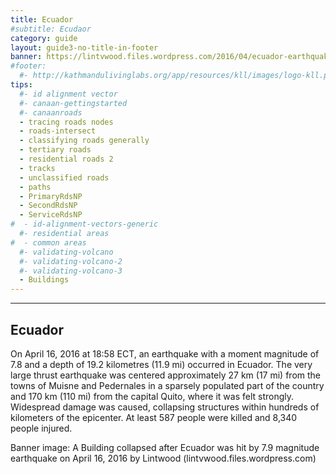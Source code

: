 ```yaml
---
title: Ecuador
#subtitle: Ecudaor
category: guide
layout: guide3-no-title-in-footer
banner: https://lintvwood.files.wordpress.com/2016/04/ecuador-earthquake-041816-ap.jpg
#footer:
  #- http://kathmandulivinglabs.org/app/resources/kll/images/logo-kll.png
tips:
  #- id alignment vector
  #- canaan-gettingstarted
  #- canaanroads
  - tracing roads nodes
  - roads-intersect
  - classifying roads generally
  - tertiary roads
  - residential roads 2
  - tracks
  - unclassified roads
  - paths
  - PrimaryRdsNP
  - SecondRdsNP
  - ServiceRdsNP
#  - id-alignment-vectors-generic
  #- residential areas
#  - common areas
  #- validating-volcano
  #- validating-volcano-2
  #- validating-volcano-3
  - Buildings
---
```


<div id="test" class="col-lg-5 col-sm-6">
<hr class="section-heading-spacer">
<div class="clearfix"></div>

<h2 class="section-heading">Ecuador</h2>

 <p>On April 16, 2016 at 18:58 ECT, an earthquake with a moment magnitude of 7.8 and a depth of 19.2 kilometres (11.9 mi) occurred in Ecuador. The very large thrust earthquake was centered approximately 27 km (17 mi) from the towns of Muisne and Pedernales in a sparsely populated part of the country and 170 km (110 mi) from the capital Quito, where it was felt strongly. Widespread damage was caused, collapsing structures within hundreds of kilometers of the epicenter. At least 587 people were killed and 8,340 people injured.</p>
<p><e> Banner image: A Building collapsed after Ecuador was hit by 7.9 magnitude earthquake on April 16, 2016 by Lintwood (lintvwood.files.wordpress.com) </e></p>

<!--
</div>
<div class="col-lg-5 col-lg-offset-2 col-sm-6">
  <iframe style="margin-top:40px" src="https://cloud.githubusercontent.com/assets/2665840/6723863/bdf1db88-cdc4-11e4-8030-ce68c28b371c.jpg" scrolling="no" frameborder="0"></iframe>
</div>
-->
